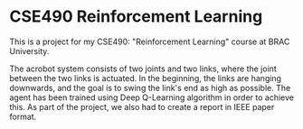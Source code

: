 # CSE490 Reinforcement Learning

This is a project for my CSE490: "Reinforcement Learning" course at BRAC University. 

The acrobot system consists of two joints and two links, where the joint between the two links is actuated. In the beginning, the links are hanging downwards, and the goal is to swing the link's end as high as possible. The agent has been trained using Deep Q-Learning algorithm in order to achieve this. As part of the project, we also had to create a report in IEEE paper format.
